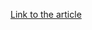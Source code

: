 [Link to the article](https://blog.cyble.com/2023/01/18/aurora-a-stealer-using-shapeshifting-tactics/)
